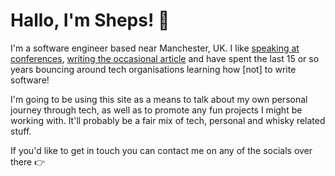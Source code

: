 # Hallo, I'm Sheps! &#128075;

I'm a software engineer based near Manchester, UK. I like [speaking at conferences](https://www.youtube.com/watch?v=h_DBFHWn3YE), [writing the occasional article](https://martinfowler.com/articles/building-infrastructure-platform.html) and have spent the last 15 or so years bouncing around tech organisations learning how [not] to write software!

I'm going to be using this site as a means to talk about my own personal journey through tech, as well as to promote any fun projects I might be working with. It'll probably be a fair mix of tech, personal and whisky related stuff.

If you'd like to get in touch you can contact me on any of the socials over there &#128073;